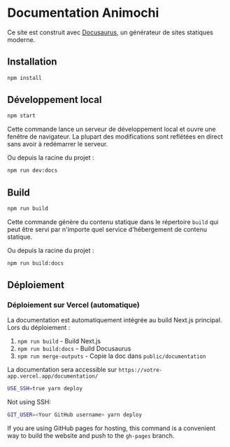 # Documentation Animochi

Ce site est construit avec [Docusaurus](https://docusaurus.io/), un générateur de sites statiques moderne.

## Installation

```bash
npm install
```

## Développement local

```bash
npm start
```

Cette commande lance un serveur de développement local et ouvre une fenêtre de navigateur. La plupart des modifications sont reflétées en direct sans avoir à redémarrer le serveur.

Ou depuis la racine du projet :

```bash
npm run dev:docs
```

## Build

```bash
npm run build
```

Cette commande génère du contenu statique dans le répertoire `build` qui peut être servi par n'importe quel service d'hébergement de contenu statique.

Ou depuis la racine du projet :

```bash
npm run build:docs
```

## Déploiement

### Déploiement sur Vercel (automatique)

La documentation est automatiquement intégrée au build Next.js principal. Lors du déploiement :

1. `npm run build` - Build Next.js
2. `npm run build:docs` - Build Docusaurus
3. `npm run merge-outputs` - Copie la doc dans `public/documentation`

La documentation sera accessible sur `https://votre-app.vercel.app/documentation/`

```bash
USE_SSH=true yarn deploy
```

Not using SSH:

```bash
GIT_USER=<Your GitHub username> yarn deploy
```

If you are using GitHub pages for hosting, this command is a convenient way to build the website and push to the `gh-pages` branch.
